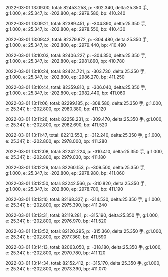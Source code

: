 2022-03-01 13:09:00, total: 82453.258, p: -302.340, delta:25.350 手, g:1.000, e: 25.347, b: -202.800, ep: 2979.580, bp: 410.240

2022-03-01 13:09:21, total: 82389.451, p: -304.890, delta:25.350 手, g:1.000, e: 25.347, b: -202.800, ep: 2978.550, bp: 410.430

2022-03-01 13:09:42, total: 82379.872, p: -304.480, delta:25.350 手, g:1.000, e: 25.347, b: -202.800, ep: 2979.440, bp: 410.490

2022-03-01 13:10:03, total: 82406.227, p: -304.350, delta:25.350 手, g:1.000, e: 25.347, b: -202.800, ep: 2981.890, bp: 410.780

2022-03-01 13:10:24, total: 82424.721, p: -303.730, delta:25.350 手, g:1.000, e: 25.347, b: -202.800, ep: 2986.270, bp: 411.250

2022-03-01 13:10:44, total: 82359.810, p: -306.040, delta:25.350 手, g:1.000, e: 25.347, b: -202.800, ep: 2982.440, bp: 411.060

2022-03-01 13:11:06, total: 82299.185, p: -308.580, delta:25.350 手, g:1.000, e: 25.347, b: -202.800, ep: 2980.380, bp: 411.120

2022-03-01 13:11:26, total: 82258.231, p: -309.470, delta:25.350 手, g:1.000, e: 25.347, b: -202.800, ep: 2982.690, bp: 411.520

2022-03-01 13:11:47, total: 82213.553, p: -312.240, delta:25.350 手, g:1.000, e: 25.347, b: -202.800, ep: 2978.000, bp: 411.280

2022-03-01 13:12:08, total: 82242.224, p: -310.410, delta:25.350 手, g:1.000, e: 25.347, b: -202.800, ep: 2979.030, bp: 411.180

2022-03-01 13:12:29, total: 82260.153, p: -309.500, delta:25.350 手, g:1.000, e: 25.347, b: -202.800, ep: 2978.980, bp: 411.060

2022-03-01 13:12:50, total: 82242.566, p: -310.820, delta:25.350 手, g:1.000, e: 25.347, b: -202.800, ep: 2978.700, bp: 411.190

2022-03-01 13:13:10, total: 82168.327, p: -314.530, delta:25.350 手, g:1.000, e: 25.347, b: -202.800, ep: 2975.390, bp: 411.240

2022-03-01 13:13:31, total: 82119.281, p: -315.190, delta:25.350 手, g:1.000, e: 25.347, b: -202.800, ep: 2976.970, bp: 411.520

2022-03-01 13:13:52, total: 82120.295, p: -315.360, delta:25.350 手, g:1.000, e: 25.347, b: -202.800, ep: 2977.360, bp: 411.590

2022-03-01 13:14:13, total: 82063.050, p: -318.180, delta:25.350 手, g:1.000, e: 25.347, b: -202.800, ep: 2970.780, bp: 411.120

2022-03-01 13:14:34, total: 82152.412, p: -315.170, delta:25.350 手, g:1.000, e: 25.347, b: -202.800, ep: 2973.390, bp: 411.070